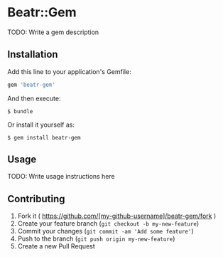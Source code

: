 # Beatr::Gem

TODO: Write a gem description

## Installation

Add this line to your application's Gemfile:

```ruby
gem 'beatr-gem'
```

And then execute:

    $ bundle

Or install it yourself as:

    $ gem install beatr-gem

## Usage

TODO: Write usage instructions here

## Contributing

1. Fork it ( https://github.com/[my-github-username]/beatr-gem/fork )
2. Create your feature branch (`git checkout -b my-new-feature`)
3. Commit your changes (`git commit -am 'Add some feature'`)
4. Push to the branch (`git push origin my-new-feature`)
5. Create a new Pull Request
